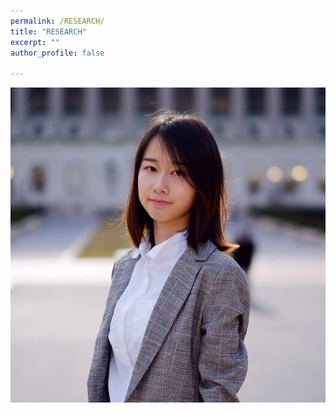 ```yaml
---
permalink: /RESEARCH/
title: "RESEARCH"
excerpt: ""
author_profile: false

---
```

<img src="/images/profile.png"/>

